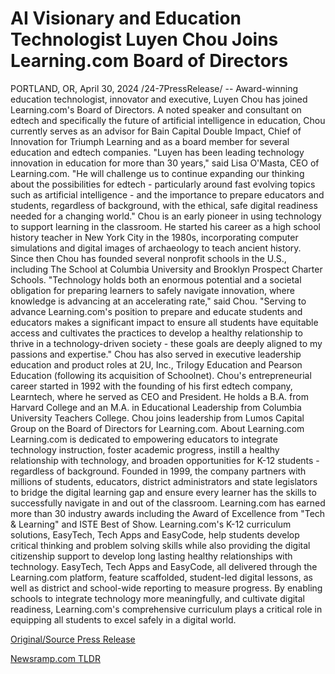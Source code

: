 # AI Visionary and Education Technologist Luyen Chou Joins Learning.com Board of Directors

PORTLAND, OR, April 30, 2024 /24-7PressRelease/ -- Award-winning education technologist, innovator and executive, Luyen Chou has joined Learning.com's Board of Directors. A noted speaker and consultant on edtech and specifically the future of artificial intelligence in education, Chou currently serves as an advisor for Bain Capital Double Impact, Chief of Innovation for Triumph Learning and as a board member for several education and edtech companies.  "Luyen has been leading technology innovation in education for more than 30 years," said Lisa O'Masta, CEO of Learning.com. "He will challenge us to continue expanding our thinking about the possibilities for edtech - particularly around fast evolving topics such as artificial intelligence - and the importance to prepare educators and students, regardless of background, with the ethical, safe digital readiness needed for a changing world."  Chou is an early pioneer in using technology to support learning in the classroom. He started his career as a high school history teacher in New York City in the 1980s, incorporating computer simulations and digital images of archaeology to teach ancient history. Since then Chou has founded several nonprofit schools in the U.S., including The School at Columbia University and Brooklyn Prospect Charter Schools.  "Technology holds both an enormous potential and a societal obligation for preparing learners to safely navigate innovation, where knowledge is advancing at an accelerating rate," said Chou. "Serving to advance Learning.com's position to prepare and educate students and educators makes a significant impact to ensure all students have equitable access and cultivates the practices to develop a healthy relationship to thrive in a technology-driven society - these goals are deeply aligned to my passions and expertise."  Chou has also served in executive leadership education and product roles at 2U, Inc., Trilogy Education and Pearson Education (following its acquisition of Schoolnet). Chou's entrepreneurial career started in 1992 with the founding of his first edtech company, Learntech, where he served as CEO and President. He holds a B.A. from Harvard College and an M.A. in Educational Leadership from Columbia University Teachers College.  Chou joins leadership from Lumos Capital Group on the Board of Directors for Learning.com.  About Learning.com Learning.com is dedicated to empowering educators to integrate technology instruction, foster academic progress, instill a healthy relationship with technology, and broaden opportunities for K-12 students - regardless of background. Founded in 1999, the company partners with millions of students, educators, district administrators and state legislators to bridge the digital learning gap and ensure every learner has the skills to successfully navigate in and out of the classroom. Learning.com has earned more than 30 industry awards including the Award of Excellence from "Tech & Learning" and ISTE Best of Show.  Learning.com's K-12 curriculum solutions, EasyTech, Tech Apps and EasyCode, help students develop critical thinking and problem solving skills while also providing the digital citizenship support to develop long lasting healthy relationships with technology. EasyTech, Tech Apps and EasyCode, all delivered through the Learning.com platform, feature scaffolded, student-led digital lessons, as well as district and school-wide reporting to measure progress. By enabling schools to integrate technology more meaningfully, and cultivate digital readiness, Learning.com's comprehensive curriculum plays a critical role in equipping all students to excel safely in a digital world. 

[Original/Source Press Release](https://www.24-7pressrelease.com/press-release/510494/ai-visionary-and-education-technologist-luyen-chou-joins-learningcom-board-of-directors) 

[Newsramp.com TLDR](https://newsramp.com/None) 